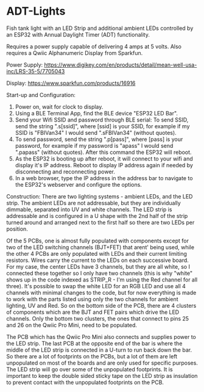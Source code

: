 # ADT-Lights
Fish tank light with an LED Strip and additional ambient LEDs controlled by an ESP32 with Annual Daylight Timer (ADT) functionality.

Requires a power supply capable of delivering 4 amps at 5 volts.  Also requires a Qwiic Alphanumeric Display from Sparkfun.

Power Supply:
https://www.digikey.com/en/products/detail/mean-well-usa-inc/LRS-35-5/7705043

Display:
https://www.sparkfun.com/products/16916


Start-up and Configuration:

1.  Power on, wait for clock to display.
2.  Using a BLE Terminal App, find the BLE device "ESP32 LED Bar".
3.  Send your Wifi SSID and password through BLE serial:  To send SSID, send the string ".s[ssid]", where [ssid] is your SSID, for example if my SSID is "FBIVan34" I would send ".sFBIVan34" (without quotes).
4.  To send password, send the string ".p[pass]", where [pass] is your password, for example if my password is "apass" I would send ".papass" (without quotes).  After this command the ESP32 will reboot.
5.  As the ESP32 is booting up after reboot, it will connect to your wifi and display it's IP address.  Reboot to display IP address again if needed by disconnecting and reconnecting power.
6.  In a web browser, type the IP address in the address bar to navigate to the ESP32's webserver and configure the options.


Construction:
  There are two lighting systems - ambient LEDs, and the LED strip.  The ambient LEDs are not addressable, but they are individually dimmable, separated into UV and white channels.  The LED strip is addressable and is configured in a U shape with the 2nd half of the strip turned around and arranged next to the first half so there are two LEDs per position.

  Of the 5 PCBs, one is almost fully populated with components except for two of the LED switching channels (BJT+FET) that arent' being used, while the other 4 PCBs are only populated with LEDs and their current limiting resistors.  Wires carry the current to the LEDs on each successive board.  For my case, the center LEDs have 3 channels, but they are all white, so I connected these together so I only have two channels (this is why "white" shows up in the code indexed as STRIP_R - I'm using the Red channel for all three).  It's possible to swap the white LED for an RGB LED and use all 4 channels with minimal changes to the code, but for now everything is made to work with the parts listed using only the two channels for ambient lighting, UV and Red.  So on the bottom side of the PCB, there are 4 clusters of components which are the BJT and FET pairs which drive the LED channels.  Only the bottom two clusters, the ones that connect to pins 25 and 26 on the Qwiic Pro Mini, need to be populated.

  The PCB which has the Qwiic Pro Mini also connects and supplies power to the LED strip.  The last PCB at the opposite end of the bar is where the middle of the LED strip is connected in a U-turn to run back down the bar.  So there are a lot of footprints on the PCBs, but a lot of them are left unpopulated on most of the boards and are only used for specific purposes.  The LED strip will go over some of the unpopulated footprints.  It is important to keep the double sided sticky tape on the LED strip as insulation to prevent contact with the unpopulated footprints on the PCB.

  
